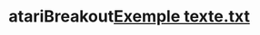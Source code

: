 # atariBreakout[Exemple texte.txt](https://github.com/Les-Gningnegnieurs/atariBreakout/files/10727013/Exemple.texte.txt)
